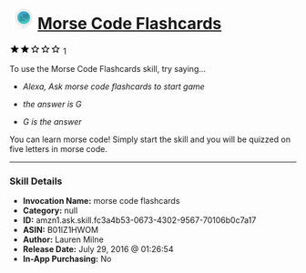 # &nbsp;<img src="skill_icon" alt="Morse Code Flashcards icon" width="36"> [Morse Code Flashcards](http://alexa.amazon.com/#skills/amzn1.ask.skill.fc3a4b53-0673-4302-9567-70106b0c7a17)
![2 stars](../../images/ic_star_black_18dp_1x.png)![2 stars](../../images/ic_star_black_18dp_1x.png)![2 stars](../../images/ic_star_border_black_18dp_1x.png)![2 stars](../../images/ic_star_border_black_18dp_1x.png)![2 stars](../../images/ic_star_border_black_18dp_1x.png) 1

To use the Morse Code Flashcards skill, try saying...

* *Alexa, Ask morse code flashcards to start game*

* *the answer is G*

* *G is the answer*

You can learn morse code!  Simply start the skill and you will be quizzed on five letters in morse code.

***

### Skill Details

* **Invocation Name:** morse code flashcards
* **Category:** null
* **ID:** amzn1.ask.skill.fc3a4b53-0673-4302-9567-70106b0c7a17
* **ASIN:** B01IZ1HWOM
* **Author:** Lauren Milne
* **Release Date:** July 29, 2016 @ 01:26:54
* **In-App Purchasing:** No
